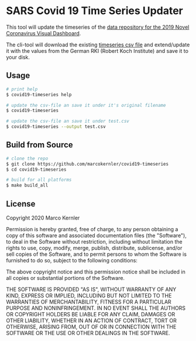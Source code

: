 # SARS Covid 19 Time Series Updater

This tool will update the timeseries of the [data repository for the 2019 Novel Coronavirus Visual Dashboard](https://github.com/CSSEGISandData/COVID-19).
 
The cli-tool will download the existing [timeseries csv file](https://github.com/CSSEGISandData/COVID-19/blob/master/csse_covid_19_data/csse_covid_19_time_series/time_series_19-covid-Confirmed.csv) and extend/update it with the values from the German RKI (Robert Koch Institute) and save it to your disk.

## Usage

```bash
# print help
$ covid19-timeseries help

# update the csv-file an save it under it's original filename
$ covid19-timeseries

# update the csv-file an save it under test.csv
$ covid19-timeseries --output test.csv
```

## Build from Source
```bash
# clone the repo
$ git clone https://github.com/marcokernler/covid19-timeseries
$ cd covid19-timeseries

# build for all platforms
$ make build_all
```

## License
Copyright 2020 Marco Kernler

Permission is hereby granted, free of charge, to any person obtaining a copy of this software and associated documentation files (the "Software"), to deal in the Software without restriction, including without limitation the rights to use, copy, modify, merge, publish, distribute, sublicense, and/or sell copies of the Software, and to permit persons to whom the Software is furnished to do so, subject to the following conditions:

The above copyright notice and this permission notice shall be included in all copies or substantial portions of the Software.

THE SOFTWARE IS PROVIDED "AS IS", WITHOUT WARRANTY OF ANY KIND, EXPRESS OR IMPLIED, INCLUDING BUT NOT LIMITED TO THE WARRANTIES OF MERCHANTABILITY, FITNESS FOR A PARTICULAR PURPOSE AND NONINFRINGEMENT. IN NO EVENT SHALL THE AUTHORS OR COPYRIGHT HOLDERS BE LIABLE FOR ANY CLAIM, DAMAGES OR OTHER LIABILITY, WHETHER IN AN ACTION OF CONTRACT, TORT OR OTHERWISE, ARISING FROM, OUT OF OR IN CONNECTION WITH THE SOFTWARE OR THE USE OR OTHER DEALINGS IN THE SOFTWARE.
